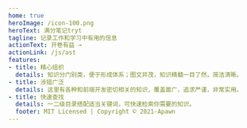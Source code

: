 ```yaml
---
home: true
heroImage: /icon-100.png
heroText: 满分笔记tryt
tagline: 记录工作和学习中有用的信息
actionText: 开卷有益 →
actionLink: /js/ast
features:
- title: 精心组织
  details: 知识分门别类，便于形成体系；图文并茂，知识精髓一目了然，简洁清晰。
- title: 涉猎广泛
  details: 这里有各种和前端开发密切相关的知识，覆盖面广，追求严谨，非常实用。
- title: 快速查找
  details: 一二级目录搭配适当关键词，可快速检索你需要的知识。
  footer: MIT Licensed | Copyright © 2021-Apawn
---
```

